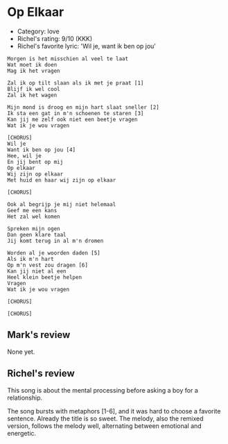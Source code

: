 # Op Elkaar

 * Category: love
 * Richel's rating: 9/10 (KKK)
 * Richel's favorite lyric: 'Wil je, want ik ben op jou'

```
Morgen is het misschien al veel te laat
Wat moet ik doen
Mag ik het vragen

Zal ik op tilt slaan als ik met je praat [1]
Blijf ik wel cool
Zal ik het wagen

Mijn mond is droog en mijn hart slaat sneller [2]
Ik sta een gat in m'n schoenen te staren [3]
Kan jij me zelf ook niet een beetje vragen
Wat ik je wou vragen

[CHORUS]
Wil je
Want ik ben op jou [4]
Hee, wil je
En jij bent op mij
Op elkaar
Wij zijn op elkaar
Met huid en haar wij zijn op elkaar

[CHORUS]

Ook al begrijp je mij niet helemaal
Geef me een kans
Het zal wel komen

Spreken mijn ogen
Dan geen klare taal
Jij komt terug in al m'n dromen

Worden al je woorden daden [5]
Als ik m'n hart
Op m'n vest zou dragen [6]
Kan jij niet al een
Heel klein beetje helpen
Vragen
Wat ik je wou vragen

[CHORUS]

[CHORUS]
```

## Mark's review

None yet.

## Richel's review

This song is about the mental processing before asking a boy
for a relationship.

The song bursts with metaphors [1-6], and it was hard to choose a 
favorite sentence. Already the title is so sweet. The melody,
also the remixed version, follows the melody well, 
alternating between emotional and energetic.
